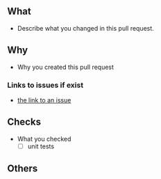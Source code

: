 

## What
* Describe what you changed in this pull request.

## Why
* Why you created this pull request

### Links to issues if exist
* [the link to an issue]()

## Checks
* What you checked
  - [ ] unit tests

## Others
